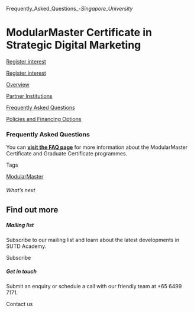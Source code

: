 Frequently_Asked_Questions_-_Singapore_University_



ModularMaster Certificate in Strategic Digital Marketing
========================================================

[Register interest](/admissions/academy/modular-master/register-your-interest-modularmaster-certificate-in-strategic-digital-marketing/)

[Register interest](/admissions/academy/modular-master/register-your-interest-modularmaster-certificate-in-strategic-digital-marketing/)

[Overview](/course/modularmaster-in-strategic-digital-marketing/#tabs)

[Partner Institutions](/course/modularmaster-in-strategic-digital-marketing/partner-institutions/#tabs)

[Frequently Asked Questions](/course/modularmaster-in-strategic-digital-marketing/frequently-asked-questions/#tabs)

[Policies and Financing Options](/course/modularmaster-in-strategic-digital-marketing/policies-and-financing-options/#tabs)

### Frequently Asked Questions

You can **[visit the FAQ page](/admissions/academy/modular-master/faq/)** for more information about the ModularMaster Certificate and Graduate Certificate programmes.

Tags

[ModularMaster](/admissions/academy/courses-and-modules/?academy-type-course=792)

###### What’s next

Find out more
-------------

##### Mailing list

Subscribe to our mailing list and learn about the latest developments in SUTD Academy.

Subscribe

##### Get in touch

Submit an enquiry or schedule a call with our friendly team at +65 6499 7171.

Contact us

